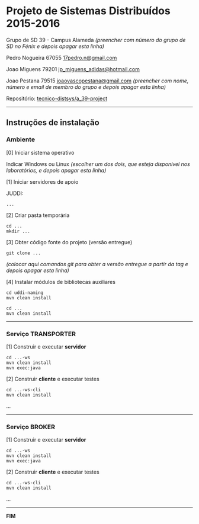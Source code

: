 # Projeto de Sistemas Distribuídos 2015-2016 #

Grupo de SD 39 - Campus Alameda
*(preencher com número do grupo de SD no Fénix e depois apagar esta linha)*

Pedro Nogueira 67055 17pedro.n@gmail.com

Joao Miguens 79201 jp_miguens_adidas@hotmail.com

Joao Pestana 79515 joaovascopestana@gmail.com
*(preencher com nome, número e email de membro do grupo e depois apagar esta linha)*


Repositório:
[tecnico-distsys/a_39-project](https://github.com/tecnico-distsys/a_39-project/)


-------------------------------------------------------------------------------

## Instruções de instalação 


### Ambiente

[0] Iniciar sistema operativo

Indicar Windows ou Linux
*(escolher um dos dois, que esteja disponível nos laboratórios, e depois apagar esta linha)*


[1] Iniciar servidores de apoio

JUDDI:
```
...
```


[2] Criar pasta temporária

```
cd ...
mkdir ...
```


[3] Obter código fonte do projeto (versão entregue)

```
git clone ... 
```
*(colocar aqui comandos git para obter a versão entregue a partir da tag e depois apagar esta linha)*


[4] Instalar módulos de bibliotecas auxiliares

```
cd uddi-naming
mvn clean install
```

```
cd ...
mvn clean install
```


-------------------------------------------------------------------------------

### Serviço TRANSPORTER

[1] Construir e executar **servidor**

```
cd ...-ws
mvn clean install
mvn exec:java
```

[2] Construir **cliente** e executar testes

```
cd ...-ws-cli
mvn clean install
```

...


-------------------------------------------------------------------------------

### Serviço BROKER

[1] Construir e executar **servidor**

```
cd ...-ws
mvn clean install
mvn exec:java
```


[2] Construir **cliente** e executar testes

```
cd ...-ws-cli
mvn clean install
```

...

-------------------------------------------------------------------------------
**FIM**
